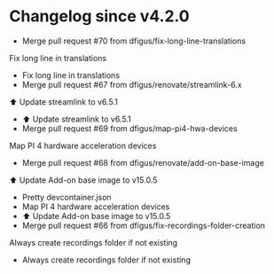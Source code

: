 # Changelog since v4.2.0
- Merge pull request #70 from dfigus/fix-long-line-translations

Fix long line in translations 
- Fix long line in translations 
- Merge pull request #67 from dfigus/renovate/streamlink-6.x

⬆️ Update streamlink to v6.5.1 
- ⬆️ Update streamlink to v6.5.1 
- Merge pull request #69 from dfigus/map-pi4-hwa-devices

Map PI 4 hardware acceleration devices 
- Merge pull request #68 from dfigus/renovate/add-on-base-image

⬆️ Update Add-on base image to v15.0.5 
- Pretty devcontainer.json 
- Map PI 4 hardware acceleration devices 
- ⬆️ Update Add-on base image to v15.0.5 
- Merge pull request #66 from dfigus/fix-recordings-folder-creation

Always create recordings folder if not existing 
- Always create recordings folder if not existing 
